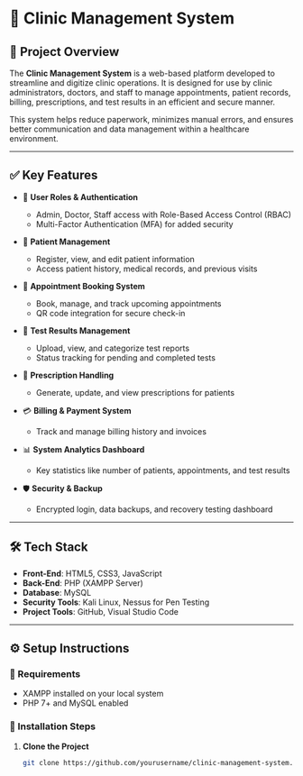 # 🏥 Clinic Management System

## 📘 Project Overview

The **Clinic Management System** is a web-based platform developed to streamline and digitize clinic operations. It is designed for use by clinic administrators, doctors, and staff to manage appointments, patient records, billing, prescriptions, and test results in an efficient and secure manner.

This system helps reduce paperwork, minimizes manual errors, and ensures better communication and data management within a healthcare environment.

---

## ✅ Key Features

- 👤 **User Roles & Authentication**
  - Admin, Doctor, Staff access with Role-Based Access Control (RBAC)
  - Multi-Factor Authentication (MFA) for added security

- 📝 **Patient Management**
  - Register, view, and edit patient information
  - Access patient history, medical records, and previous visits

- 📅 **Appointment Booking System**
  - Book, manage, and track upcoming appointments
  - QR code integration for secure check-in

- 🧪 **Test Results Management**
  - Upload, view, and categorize test reports
  - Status tracking for pending and completed tests

- 💊 **Prescription Handling**
  - Generate, update, and view prescriptions for patients

- 💳 **Billing & Payment System**
  - Track and manage billing history and invoices

- 📊 **System Analytics Dashboard**
  - Key statistics like number of patients, appointments, and test results

- 🛡️ **Security & Backup**
  - Encrypted login, data backups, and recovery testing dashboard

---

## 🛠️ Tech Stack

- **Front-End**: HTML5, CSS3, JavaScript
- **Back-End**: PHP (XAMPP Server)
- **Database**: MySQL
- **Security Tools**: Kali Linux, Nessus for Pen Testing
- **Project Tools**: GitHub, Visual Studio Code

---

## ⚙️ Setup Instructions

### 📌 Requirements
- XAMPP installed on your local system
- PHP 7+ and MySQL enabled

### 🔧 Installation Steps

1. **Clone the Project**
   ```bash
   git clone https://github.com/yourusername/clinic-management-system.git
